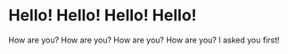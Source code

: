 <h1>Hello! Hello! Hello! Hello!</h1>
How are you? How are you? How are you? How are you?
<p1>I asked you first!</p1>
